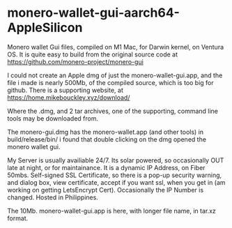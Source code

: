 # monero-wallet-gui-aarch64-AppleSilicon

Monero wallet Gui files, compiled on M1 Mac, for Darwin kernel, on Ventura OS.
It is quite easy to build from the original source code at https://github.com/monero-project/monero-gui

I could not create an Apple dmg of just the monero-wallet-gui.app, and the file i made is nearly 500Mb, of the compiled source, which is too big for github. There is a supporting website, at https://home.mikebouckley.xyz/download/

Where the .dmg, and 2 tar archives, one of the supporting, command line tools may be downloaded from.

The monero-gui.dmg has the monero-wallet.app (and other tools) in build/release/bin/
i found that double clicking on the dmg opened the monero wallet gui.

My Server is usually availiable 24/7. Its solar powered, so occasionally OUT late at night, or for maintainance. It is a dynamic IP Address, on Fiber 50mbs. Self-signed SSL Certificate, so there is a pop-up security warning, and dialog box, view certificate, accept if you want ssl, when you get in (am working on getting LetsEncrypt Cert). Occasionally the IP Number is changed.  Hosted in Philippines.

The 10Mb. monero-wallet-gui.app is here, with longer file name, in tar.xz format.
